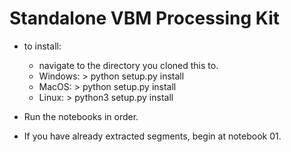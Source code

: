 # Standalone VBM Processing Kit
- to install:
    - navigate to the directory you cloned this to. 
    - Windows: > python setup.py install
    - MacOS: > python setup.py install
    - Linux: > python3 setup.py install

- Run the notebooks in order. 
- If you have already extracted segments, begin at notebook 01. 